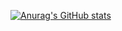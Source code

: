 [![Anurag's GitHub stats](https://github-readme-stats.vercel.app/api?username=PohuliaiDanylo&show_icons=true)](https://github.com/anuraghazra/github-readme-stats&theme=dracula)
